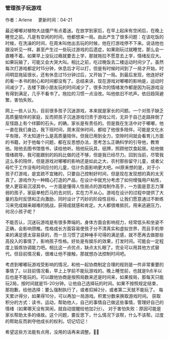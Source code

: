 ### 管理孩子玩游戏

<div class="users">作者：Arlene  &nbsp;&nbsp;&nbsp;   更新时间：04-21</div>

最近嘟嘟对植物大战僵尸有点着迷。在放学到家后，在早上起床有空闲后，在晚上睡觉之前。凡是有空闲的时间，他都想来一局。由此产生了很多问题：在该吃饭的时候，在洗澡的时间，在周末叫他出去玩的时候，他在打游戏停不下来。说话他也跟没听见一样。甚至产生过一些玩过游戏的后遗症，如果刚玩过就睡觉，那么会一直睡不着。如果早上没玩过瘾就要去上学，那就拖拉不愿意去上学，情绪反应大。如果玩输了，可能又会大哭大叫。相比之前，吃过晚饭去二楼运动时间少了。虽然每次打游戏都定时15分钟，休息后才可以打，但是有时候时间到了一局才开始，时间明显拖延很长，还有休息过15分钟过后，又开始了一局。到最后发现，他连好好的看一本书的耐心和时间都没有了。总结来讲，现在游戏对嘟嘟的影响是，运动时间减少了，去楼下跟小朋友玩的时间减少了，很多次的情绪发作都是因为玩游戏没有得到满足，几乎不看书了。拖拉的习惯一点没改。叫他依旧不吭声。依旧趋简避繁，害怕失败。


网上一些人认为，目前很多孩子沉迷游戏，本来就是家长的问题。一个对孩子缺乏高质量陪伴的家庭，反而把孩子沉迷游戏归责于游戏公司，无异于自己走路摔倒了反怪路上有个绊脚的石头。的确，家长是有责任的。但是我在生活中对于嘟嘟，他一直在我们身边，我下班时间，周末双休时间，都给了他很多陪伴。可能是文化水平有限，不太知道什么是高质量陪伴。但我已用到全力，空隙时间就会看育儿方面的书籍，对于他每个问题，都在反思想办法，思考怎么正确科学的引导他，教育他。陪他去图书馆借书，读给他听。陪他玩玩具，纸牌，照顾他饮食起居。给他做情绪疏导。我可能跟别的妈妈比做的还不够，但是我已经尽力。回到当前，尽管我这么多的陪伴，但是游戏对嘟嘟的影响还是如此之大，农村那些留守儿童，或者父母忙于工作没有时间应付的儿童，估计负面影响更大吧。ml原来想的是，对于小孩子打游戏，是宜疏不宜赌的，只要自己控制好时间，但是现在发现想的真的太天真了。游戏作为一种精心打造的产品，在设计中就充分考虑了如何增强用户粘性，使人更容易沉浸其中。一方面是懂得人性弱点的游戏制作高手，一方面是意志力薄弱的孩子，家庭单枪匹马的去对抗，实在力不从心。游戏在设计的过程中提供了大量的及时反馈和正向激励，同时设计了巧妙的阶段性目标，让我们愿意通过不断练习来完成越来越难的挑战，获得成就感和肯定。大人都很难抵抗，用来逃避压力，何况小孩子呢？

不能否认，沉迷玩游戏是有很多弊端的。身体方面会影响视力，经常低头和坐姿不正确，会影响颈椎。性格成长方面容易使孩子分不清真实和虚拟世界，而且手机带来的满足感太容易获的，而一旦习惯了这种唾手可得的满足感，就不愿再去做那些高投入的事情了，影响孩子性格。好处是有娱乐的效果，打发时间。可能会一定程度上锻炼协调能力吧。相比这一点优点，缺点太扎眼了。完全可以用其他方式替代。但目前情况看，很难让他不接触，那就想办法控制时间吧。

考虑到嘟嘟玩游戏受影响的情况，和他一起协商制定合理的规则是一件非常重要的事情了。以目前情况看，早上上学前不能玩游戏的。晚上睡觉前，也就是9点半以后也是不能玩的。可以跟他协商是按照局数来还是时间来，如果按局，那每天只能玩2局，按时间就是15-20分钟。让他自己选择玩的时间。如果不按照规定结束，那抱歉，给他选择：要么强制执行了，或者扣掉2分，或者第二天就不能玩了。
每天累计得分，如果得10分，可以再加一局游戏。积累分数来换取游戏时间。
获取积分的方式：读书，运动，帮助他人，自己的事情自己做这些事情，管理好自己的情绪（如果哪天没有哭闹，就自动提醒给他加2分）。
对于害怕失败：原因可能是家长帮助太多的缘故。这个问题，要反思下，什么情况下该帮，什么不该帮。过度的帮助反而剥夺他成长的权利。切记切记！

希望这些方法能有点用，没用的话再来调整。:woman_shrugging:

<div class="mt20">
<commetPart/>
</div>